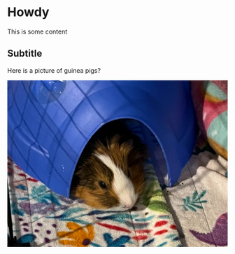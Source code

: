 # Howdy

This is some content

## Subtitle

Here is a picture of guinea pigs?

![A wonderful guinea pig](koko.jpg)
